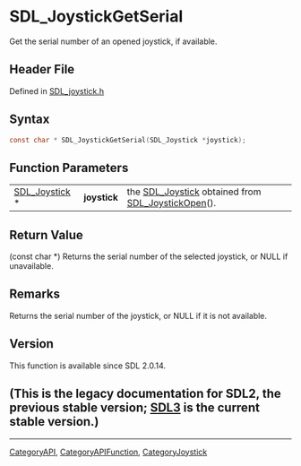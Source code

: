 # SDL_JoystickGetSerial

Get the serial number of an opened joystick, if available.

## Header File

Defined in [SDL_joystick.h](https://github.com/libsdl-org/SDL/blob/SDL2/include/SDL_joystick.h)

## Syntax

```c
const char * SDL_JoystickGetSerial(SDL_Joystick *joystick);
```

## Function Parameters

|                                |              |                                                                                        |
| ------------------------------ | ------------ | -------------------------------------------------------------------------------------- |
| [SDL_Joystick](SDL_Joystick) * | **joystick** | the [SDL_Joystick](SDL_Joystick) obtained from [SDL_JoystickOpen](SDL_JoystickOpen)(). |

## Return Value

(const char *) Returns the serial number of the selected joystick, or NULL
if unavailable.

## Remarks

Returns the serial number of the joystick, or NULL if it is not available.

## Version

This function is available since SDL 2.0.14.

## (This is the legacy documentation for SDL2, the previous stable version; [SDL3](https://wiki.libsdl.org/SDL3/) is the current stable version.)



----
[CategoryAPI](CategoryAPI), [CategoryAPIFunction](CategoryAPIFunction), [CategoryJoystick](CategoryJoystick)

